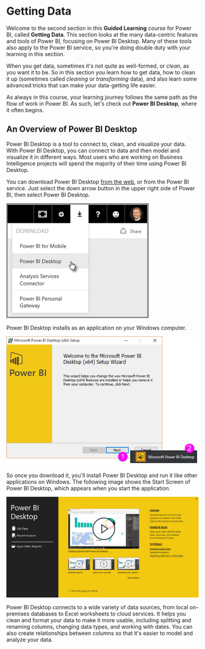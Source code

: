 <properties
   pageTitle="Overview of Power BI Desktop"
   description="Get to know Power BI Desktop"
   services="powerbi"
   documentationCenter=""
   authors="davidiseminger"
   manager="mblythe"
   backup=""
   editor=""
   tags=""
   qualityFocus="no"
   qualityDate=""
   featuredVideoId="mdy-eRev6HM"
   courseDuration="4m"/>

<tags
   ms.service="powerbi"
   ms.devlang="NA"
   ms.topic="get-started-article"
   ms.tgt_pltfrm="NA"
   ms.workload="powerbi"
   ms.date="09/29/2016"
   ms.author="davidi"/>

# Getting Data

Welcome to the second section in this <bpt id="p1">**</bpt>Guided Learning<ept id="p1">**</ept> course for Power BI, called <bpt id="p2">**</bpt>Getting Data<ept id="p2">**</ept>. This section looks at the many data-centric features and tools of Power BI, focusing on Power BI Desktop. Many of these tools also apply to the Power BI service, so you're doing double duty with your learning in this section.

When you get data, sometimes it's not quite as well-formed, or <bpt id="p1">*</bpt>clean<ept id="p1">*</ept>, as you want it to be. So in this section you learn how to get data, how to clean it up (sometimes called <bpt id="p1">*</bpt>cleaning<ept id="p1">*</ept> or <bpt id="p2">*</bpt>transforming<ept id="p2">*</ept> data), and also learn some advanced tricks that can make your data-getting life easier.

As always in this course, your learning journey follows the same path as the flow of work in Power BI. As such, let's check out <bpt id="p1">**</bpt>Power BI Desktop<ept id="p1">**</ept>, where it often begins.

## An Overview of Power BI Desktop

Power BI Desktop is a tool to connect to, clean, and visualize your data. With Power BI Desktop, you can connect to data and then model and visualize it in different ways. Most users who are working on Business Intelligence projects will spend the majority of their time using Power BI Desktop.

You can download Power BI Desktop <bpt id="p1">[</bpt>from the web<ept id="p1">](http://go.microsoft.com/fwlink/?LinkID=521662)</ept>, or from the Power BI service. Just select the down arrow button in the upper right side of Power BI, then select Power BI Desktop.

![](media/powerbi-learning-1-1-overview-of-power-bi-desktop/1-1_1.png)

Power BI Desktop installs as an application on your Windows computer.

![](media/powerbi-learning-1-1-overview-of-power-bi-desktop/1-1_2.png)

So once you download it, you'll install Power BI Desktop and run it like other applications on Windows. The following image shows the Start Screen of Power BI Desktop, which appears when you start the application.

![](media/powerbi-learning-1-1-overview-of-power-bi-desktop/1-1_3.png)

Power BI Desktop connects to a wide variety of data sources, from local on-premises databases to Excel worksheets to cloud services. It helps you clean and format your data to make it more usable, including splitting and renaming columns, changing data types, and working with dates. You can also create relationships between columns so that it's easier to model and analyze your data.
